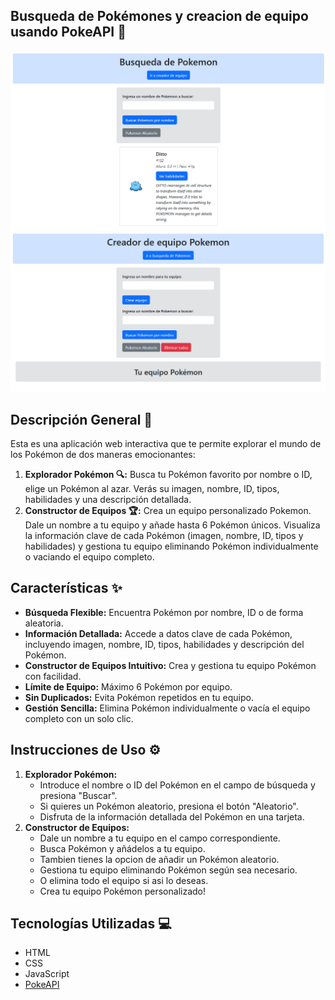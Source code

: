 ## Busqueda de Pokémones y creacion de equipo usando PokeAPI 🎨

<img src="./imgs/main.png">
<img src="./imgs/team.png">

## Descripción General 🌟

Esta es una aplicación web interactiva que te permite explorar el mundo de los Pokémon de dos maneras emocionantes:

1.  **Explorador Pokémon 🔍:** Busca tu Pokémon favorito por nombre o ID, elige un Pokémon al azar. Verás su imagen, nombre, ID, tipos, habilidades y una descripción detallada.
2.  **Constructor de Equipos 🏆:** Crea un equipo personalizado Pokemon. Dale un nombre a tu equipo y añade hasta 6 Pokémon únicos. Visualiza la información clave de cada Pokémon (imagen, nombre, ID, tipos y habilidades) y gestiona tu equipo eliminando Pokémon individualmente o vaciando el equipo completo.

## Características ✨

*   **Búsqueda Flexible:** Encuentra Pokémon por nombre, ID o de forma aleatoria.
*   **Información Detallada:** Accede a datos clave de cada Pokémon, incluyendo imagen, nombre, ID, tipos, habilidades y descripción del Pokémon.
*   **Constructor de Equipos Intuitivo:** Crea y gestiona tu equipo Pokémon con facilidad.
*   **Límite de Equipo:** Máximo 6 Pokémon por equipo.
*   **Sin Duplicados:** Evita Pokémon repetidos en tu equipo.
*   **Gestión Sencilla:** Elimina Pokémon individualmente o vacía el equipo completo con un solo clic.

## Instrucciones de Uso ⚙️

1.  **Explorador Pokémon:**
    *   Introduce el nombre o ID del Pokémon en el campo de búsqueda y presiona "Buscar".
    *   Si quieres un Pokémon aleatorio, presiona el botón "Aleatorio".
    *   Disfruta de la información detallada del Pokémon en una tarjeta.
2.  **Constructor de Equipos:**
    *   Dale un nombre a tu equipo en el campo correspondiente.
    *   Busca Pokémon y añádelos a tu equipo.
    *   Tambien tienes la opcion de añadir un Pokémon aleatorio.
    *   Gestiona tu equipo eliminando Pokémon según sea necesario.
    *   O elimina todo el equipo si asi lo deseas.
    *   Crea tu equipo Pokémon personalizado!

## Tecnologías Utilizadas 💻

*   HTML
*   CSS
*   JavaScript
*   [PokeAPI](https://pokeapi.co/)
